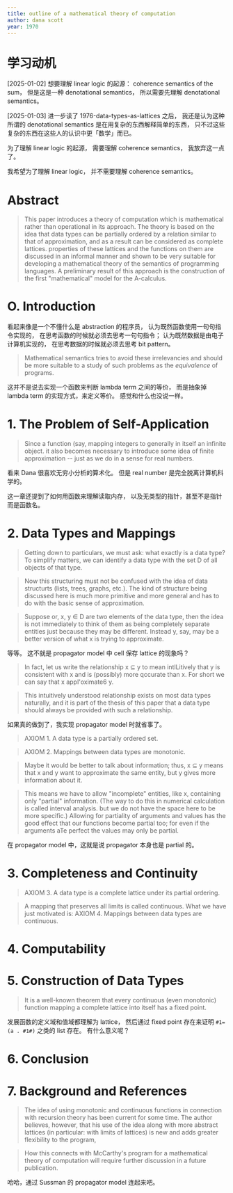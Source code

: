 ```yaml
---
title: outline of a mathematical theory of computation
author: dana scott
year: 1970
---
```


# 学习动机

[2025-01-02] 想要理解 linear logic 的起源：
coherence semantics of the sum，
但是这是一种 denotational semantics，
所以需要先理解 denotational semantics。

[2025-01-03]
进一步读了 1976-data-types-as-lattices 之后，
我还是认为这种所谓的 denotational semantics
是在用复杂的东西解释简单的东西，
只不过这些复杂的东西在这些人的认识中更「数学」而已。

为了理解 linear logic 的起源，
需要理解 coherence semantics，
我放弃这一点了。

我希望为了理解 linear logic，
并不需要理解 coherence semantics。

# Abstract

> This paper introduces a theory of computation which is mathematical
> rather than operational in its approach.  The theory is based on the
> idea that data types can be partially ordered by a relation similar
> to that of approximation, and as a result can be considered as
> complete lattices.  properties of these lattices and the functions
> on them are discussed in an informal manner and shown to be very
> suitable for developing a mathematical theory of the semantics of
> programming languages.  A preliminary result of this approach is the
> construction of the first "mathematical" model for the A-calculus.

# O. Introduction

看起来像是一个不懂什么是 abstraction 的程序员，
认为既然函数使用一句句指令实现的，
在思考函数的时候就必须去思考一句句指令；
认为既然数据是由电子计算机实现的，
在思考数据的时候就必须去思考 bit pattern。

> Mathematical semantics tries to avoid these irrelevancies and should
> be more suitable to a study of such problems as the _equivalence_ of
> programs.

这并不是说去实现一个函数来判断 lambda term 之间的等价，
而是抽象掉 lambda term 的实现方式，来定义等价。
感觉和什么也没说一样。

# 1. The Problem of Self-Application

> Since a function (say, mapping integers to generally in itself an
> infinite object. it also becomes necessary to introduce some idea of
> finite approximation -- just as we do in a sense for real numbers.

看来 Dana 很喜欢无穷小分析的算术化。
但是 real number 是完全脱离计算机科学的。

这一章还提到了如何用函数来理解读取内存，
以及无类型的指针，甚至不是指针而是函数名。

# 2. Data Types and Mappings

> Getting down to particulars, we must ask: what exactly is a data
> type?  To simplify matters, we can identify a data type with the set
> D of all objects of that type.

> Now this structuring must not be confused with the idea of data
> structurts (lists, trees, graphs, etc.).  The kind of structure
> being discussed here is much more primitive and more general and has
> to do with the basic sense of approximation.

> Suppose or, x, y ∈ D are two elements of the data type,
> then the idea is not immediately to think of them as being
> completely separate entities just because they may be different.
> Instead y, say, may be a better version of what
> x is trying to approximate.

等等。
这不就是 propagator model 中
cell 保存 lattice 的现象吗？

> In fact, let us write the relationship x ⊆ y to mean intlLitively
> that y is consistent with x and is (possibly) more qccurate than x.
> For short we can say that x appI'oximate6 y.

> This intuitively understood relationship exists on most data types
> naturally, and it is part of the thesis of this paper that a data
> type should always be provided with such a relationship.

如果真的做到了，我实现 propagator model 时就省事了。

> AXIOM 1. A data type is a partially ordered set.

> AXIOM 2. Mappings between data types are monotonic.

> Maybe it would be better to talk about information;
> thus, x ⊆ y means that x and y want to approximate the same
> entity, but y gives more information about it.

> This means we have to allow "incomplete" entities, like x,
> containing only "partial" information.  (The way to do this in
> numerical calculation is called interval analysis. but we do not
> have the space here to be more specific.)  Allowing for partiality
> of arguments and values has the good effect that our functions
> become partial too; for even if the arguments aTe perfect the values
> may only be partial.

在 propagator model 中，这就是说 propagator 本身也是 partial 的。

# 3. Completeness and Continuity

> AXIOM 3. A data type is a complete lattice under its partial ordering.

> A mapping that preserves all limits is called continuous.
> What we have just motivated is:
> AXIOM 4. Mappings between data types are continuous.

# 4. Computability

# 5. Construction of Data Types

> It is a well-known theorem that every continuous (even monotonic)
> function mapping a complete lattice into itself has a fixed point.

发展函数的定义域和值域都理解为 lattice，
然后通过 fixed point 存在来证明 `#1=(a . #1#)` 之类的 list 存在。
有什么意义呢？

# 6. Conclusion

# 7. Background and References

> The idea of using monotonic and continuous functions in connection
> with recursion theory has been current for some time.  The author
> believes, however, that his use of the idea along with more abstract
> lattices (in particular: with limits of lattices) is new and adds
> greater flexibility to the program,

> How this connects with McCarthy's program for a mathematical theory
> of computation will require further discussion in a future
> publication.

哈哈，通过 Sussman 的 propagator model 连起来吧。
